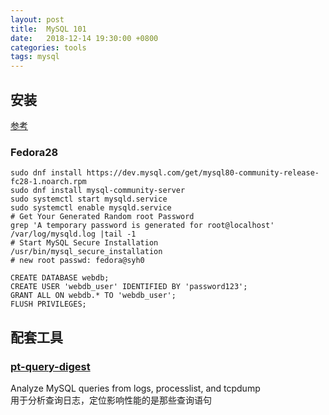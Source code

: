 ```yaml
---
layout: post
title:  MySQL 101
date:   2018-12-14 19:30:00 +0800
categories: tools
tags: mysql
---
```


## 安装

[参考](https://www.if-not-true-then-false.com/2010/install-mysql-on-fedora-centos-red-hat-rhel/)

### Fedora28

```shell
sudo dnf install https://dev.mysql.com/get/mysql80-community-release-fc28-1.noarch.rpm
sudo dnf install mysql-community-server
sudo systemctl start mysqld.service
sudo systemctl enable mysqld.service
# Get Your Generated Random root Password
grep 'A temporary password is generated for root@localhost' /var/log/mysqld.log |tail -1
# Start MySQL Secure Installation
/usr/bin/mysql_secure_installation
# new root passwd: fedora@syh0
```

```mysql
CREATE DATABASE webdb;
CREATE USER 'webdb_user' IDENTIFIED BY 'password123';
GRANT ALL ON webdb.* TO 'webdb_user';
FLUSH PRIVILEGES;
```

## 配套工具

### [pt-query-digest](https://www.percona.com/doc/percona-toolkit/LATEST/pt-query-digest.html)

Analyze MySQL queries from logs, processlist, and tcpdump  
用于分析查询日志，定位影响性能的是那些查询语句
